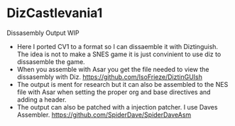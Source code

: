 # DizCastlevania1
Dissasembly Output WIP

- Here I ported CV1 to a format so I can dissaemble it with Diztinguish. The idea is not to make a SNES game it is just convinient to use diz to dissasemble the game.
- When you assemble with Asar you get the file needed to view the dissasembly with Diz. https://github.com/IsoFrieze/DiztinGUIsh
- The output is ment for research but it can also be assembled to the NES file with Asar when setting the proper org and base directives and adding a header. 
- The output can also be patched with a injection patcher. I use Daves Assembler. https://github.com/SpiderDave/SpiderDaveAsm
